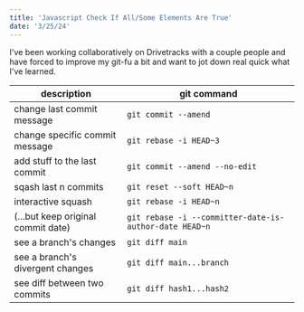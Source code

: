 ```yaml
---
title: 'Javascript Check If All/Some Elements Are True'
date: '3/25/24'
---
```


I've been working collaboratively on Drivetracks with a couple people and have forced to improve my git-fu a bit and want to jot down real quick what I've learned.

| description | git command |
| -------- | ------- |
| change last commit message  | `git commit --amend` |
| change specific commit message | `git rebase -i HEAD~3`  |
| add stuff to the last commit | `git commit --amend --no-edit` |
| sqash last n commits | `git reset --soft HEAD~n` |
| interactive squash | `git rebase -i HEAD~n` |
| (...but keep original commit date) | `git rebase -i --committer-date-is-author-date HEAD~n` |
| see a branch's changes | `git diff main` |
| see a branch's divergent changes | `git diff main...branch` |
| see diff between two commits | `git diff hash1...hash2` |
